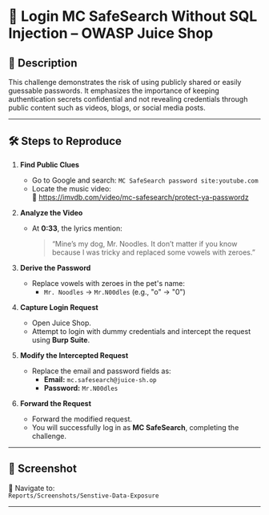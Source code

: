 # 🔐 Login MC SafeSearch Without SQL Injection – OWASP Juice Shop

## 🧠 Description

This challenge demonstrates the risk of using publicly shared or easily guessable passwords. It emphasizes the importance of keeping authentication secrets confidential and not revealing credentials through public content such as videos, blogs, or social media posts.

---

## 🛠️ Steps to Reproduce

1. **Find Public Clues**
   - Go to Google and search: `MC SafeSearch password site:youtube.com`
   - Locate the music video:  
     🔗 https://imvdb.com/video/mc-safesearch/protect-ya-passwordz

2. **Analyze the Video**
   - At **0:33**, the lyrics mention:
     > “Mine’s my dog, Mr. Noodles. It don’t matter if you know  
     because I was tricky and replaced some vowels with zeroes.”

3. **Derive the Password**
   - Replace vowels with zeroes in the pet's name:
     - `Mr. Noodles` → `Mr.N00dles` (e.g., "o" → "0")

4. **Capture Login Request**
   - Open Juice Shop.
   - Attempt to login with dummy credentials and intercept the request using **Burp Suite**.

5. **Modify the Intercepted Request**
   - Replace the email and password fields as:
     - **Email:** `mc.safesearch@juice-sh.op`
     - **Password:** `Mr.N00dles`

6. **Forward the Request**
   - Forward the modified request.
   - You will successfully log in as **MC SafeSearch**, completing the challenge.

---
## 📸 Screenshot

📁 Navigate to:  
`Reports/Screenshots/Senstive-Data-Exposure`

---
